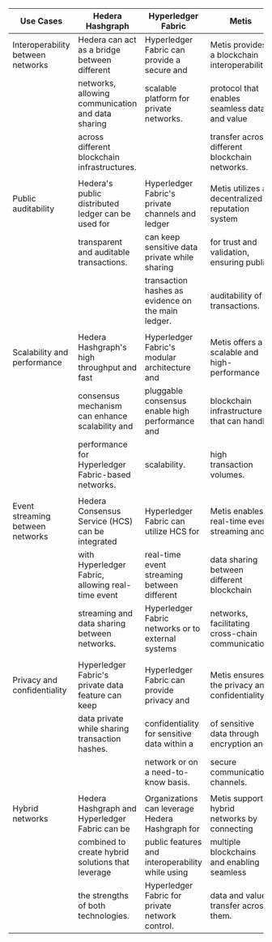 | Use Cases                            | Hedera Hashgraph                                   | Hyperledger Fabric                                 | Metis                                              |
|--------------------------------------|---------------------------------------------------|---------------------------------------------------|---------------------------------------------------|
| Interoperability between networks    | Hedera can act as a bridge between different       | Hyperledger Fabric can provide a secure and        | Metis provides a blockchain interoperability      |
|                                      | networks, allowing communication and data sharing  | scalable platform for private networks.           | protocol that enables seamless data and value      |
|                                      | across different blockchain infrastructures.       |                                                   | transfer across different blockchain networks.    |
|                                      |                                                   |                                                   |                                                   |
| Public auditability                   | Hedera's public distributed ledger can be used for | Hyperledger Fabric's private channels and ledger  | Metis utilizes a decentralized reputation system  |
|                                      | transparent and auditable transactions.            | can keep sensitive data private while sharing     | for trust and validation, ensuring public         |
|                                      |                                                   | transaction hashes as evidence on the main ledger.| auditability of transactions.                     |
|                                      |                                                   |                                                   |                                                   |
| Scalability and performance           | Hedera Hashgraph's high throughput and fast        | Hyperledger Fabric's modular architecture and     | Metis offers a scalable and high-performance      |
|                                      | consensus mechanism can enhance scalability and    | pluggable consensus enable high performance and   | blockchain infrastructure that can handle        |
|                                      | performance for Hyperledger Fabric-based networks. | scalability.                                      | high transaction volumes.                         |
|                                      |                                                   |                                                   |                                                   |
| Event streaming between networks      | Hedera Consensus Service (HCS) can be integrated   | Hyperledger Fabric can utilize HCS for             | Metis enables real-time event streaming and       |
|                                      | with Hyperledger Fabric, allowing real-time event  | real-time event streaming between different       | data sharing between different blockchain         |
|                                      | streaming and data sharing between networks.       | Hyperledger Fabric networks or to external systems| networks, facilitating cross-chain communication. |
|                                      |                                                   |                                                   |                                                   |
| Privacy and confidentiality           | Hyperledger Fabric's private data feature can keep | Hyperledger Fabric can provide privacy and        | Metis ensures the privacy and confidentiality     |
|                                      | data private while sharing transaction hashes.     | confidentiality for sensitive data within a       | of sensitive data through encryption and          |
|                                      |                                                   | network or on a need-to-know basis.               | secure communication channels.                    |
|                                      |                                                   |                                                   |                                                   |
| Hybrid networks                        | Hedera Hashgraph and Hyperledger Fabric can be     | Organizations can leverage Hedera Hashgraph for   | Metis supports hybrid networks by connecting      |
|                                      | combined to create hybrid solutions that leverage  | public features and interoperability while using  | multiple blockchains and enabling seamless        |
|                                      | the strengths of both technologies.                | Hyperledger Fabric for private network control.   | data and value transfer across them.              |